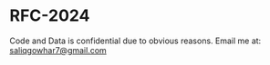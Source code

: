 # RFC-2024
Code and Data is confidential due to obvious reasons.
Email me at: saliqgowhar7@gmail.com
